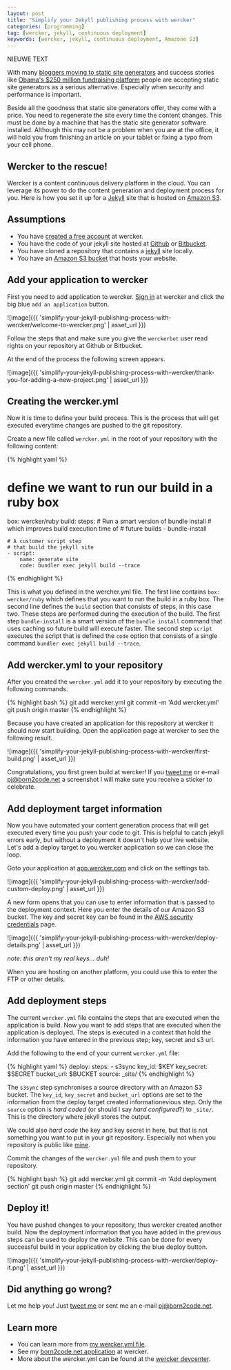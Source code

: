 ```yaml
---
layout: post
title: "Simplify your Jekyll publishing process with wercker"
categories: [programming]
tag: [wercker, jekyll, continuous deployment]
keywords: [wercker, jekyll, continuous deployment, Amazone S3]
---
```


NIEUWE TEXT

With many [bloggers moving to static site generators](https://www.google.nl/search?q=popular+bloggers+moving+to+jekyll) and success stories like [Obama's $250 million fundraising platform](http://kylerush.net/blog/meet-the-obama-campaigns-250-million-fundraising-platform/) people are accepting static site generators as a serious alternative. Especially when security and performance is important.

Beside all the goodness that static site generators offer, they come with a price. You need to regenerate the site every time the content changes. This must be done by a machine that has the static site generator software installed. Although this may not be a problem when you are at the office, it will hold you from finishing an article on your tablet or fixing a typo from your cell phone.

## Wercker to the rescue!

Wercker is a content continuous delivery platform in the cloud. You can leverage its power to do the content generation and deployment process for you. Here is how you set it up for a [Jekyll](http://jekyllrb.com) site that is hosted on [Amazon S3](http://aws.amazon.com/s3/).

## Assumptions

* You have [created a free account](https://app.wercker.com/users/new/) at wercker.
* You have the code of your jekyll site hosted at [Github](http://github.com) or [Bitbucket](http://bitbucket.com).
* You have cloned a repository that contains a [jekyll](http://jekyllrb.com) site locally.
* You have an [Amazon S3 bucket](http://docs.aws.amazon.com/AmazonS3/latest/dev/HostingWebsiteOnS3Setup.html) that hosts your website.

## Add your application to wercker

First you need to add application to wercker. [Sign in](http://app.wercker.com/) at wercker and click the big blue `add an application` button.

![image]({{ 'simplify-your-jekyll-publishing-process-with-wercker/welcome-to-wercker.png' | asset_url }})

Follow the steps that and make sure you give the `werckerbot` user read rights on your repository at Github or Bitbucket.

At the end of the process the following screen appears.

![image]({{ 'simplify-your-jekyll-publishing-process-with-wercker/thank-you-for-adding-a-new-project.png' | asset_url }})

## Creating the wercker.yml
Now it is time to define your build process. This is the process that will get executed everytime changes are pushed to the git repository.

Create a new file called `wercker.yml` in the root of your repository with the following content:

{% highlight yaml %}
# define we want to run our build in a ruby box
box: wercker/ruby
build:
  steps:
    # Run a smart version of bundle install
    # which improves build execution time of
    # future builds
    - bundle-install

    # A customer script step
    # that build the jekyll site
    - script:
        name: generate site
        code: bundler exec jekyll build --trace
{% endhighlight %}

This is what you defined in the wercher.yml file. The first line contains `box: wercker/ruby` which defines that you want to run the build in a ruby box.
The second line defines the `build` section that consists of steps, in this case two. These steps are performed during the execution of the build. The first step `bundle-install` is a smart version of the `bundle install` command that uses caching so future build will execute faster. The second step `script` executes the script that is defined the `code` option that consists of a single command `bundler exec jekyll build --trace`.

## Add wercker.yml to your repository

After you created the `wercker.yml` add it to your repository by executing the following commands.

{% highlight bash %}
git add wercker.yml
git commit -m 'Add wercker.yml'
git push origin master
{% endhighlight %}

Because you have created an application for this repository at wercker it should now start building. Open the application page at wercker to see the following result.

![image]({{ 'simplify-your-jekyll-publishing-process-with-wercker/first-build.png' | asset_url }})

Congratulations, you first green build at wercker! If you [tweet me](http://twitter.com/pjvds) or e-mail [pj@born2code.net](mailto:pj@born2code.net) a screenshot I will make sure you receive a sticker to celebrate.

## Add deployment target information
Now you have automated your content generation process that will get executed every time you push your code to git. This is helpful to catch jekyll errors early, but without a deployment it doesn't help your live website. Let's add a deploy target to you wercker application so we can close the loop.

Goto your application at [app.wercker.com](https://app.wercker.com) and click on the settings tab.

![image]({{ 'simplify-your-jekyll-publishing-process-with-wercker/add-custom-deploy.png' | asset_url }})

A new form opens that you can use to enter information that is passed to the deployment context. Here you enter the details of our Amazon S3 bucket. The key and secret key can be found in the [AWS security credentials](https://portal.aws.amazon.com/gp/aws/securityCredentials) page.

![image]({{ 'simplify-your-jekyll-publishing-process-with-wercker/deploy-details.png' | asset_url }})

_note: this aren't my real keys… duh!_

When you are hosting on another platform, you could use this to enter the FTP or other details.

## Add deployment steps
The current `wercker.yml` file contains the steps that are executed when the application is build. Now you want to add steps that are executed when the application is deployed. The steps is executed in a context that hold the information you have entered in the previous step; key, secret and s3 url.

Add the following to the end of your current `wercker.yml` file:

{% highlight yaml %}
deploy:
  steps:
    - s3sync
        key_id: $KEY
        key_secret: $SECRET
        bucket_url: $BUCKET
        source: _site/
{% endhighlight %}

The `s3sync` step synchronises a source directory with an Amazon S3 bucket. The `key_id`, `key_secret` and `bucket_url` options are set to the information from the deploy target created informationevious step. Only the `source` option is _hard coded_ (or should I say _hard configured_?) to `_site/`. This is the directory where jekyll stores the output.

We could also _hard code_ the key and key secret in here, but that is not something you want to put in your git repository. Especially not when you repository is public like [mine](https://github.com/pjvds/born2code.net).

Commit the changes of the `wercker.yml` file and push them to your repository.

{% highlight bash %}
git add wercker.yml
git commit -m 'Add deployment section'
git push origin master
{% endhighlight %}

## Deploy it!
You have pushed changes to your repository, thus wercker created another build. Now the deployment information that you have added in the previous steps can be used to deploy the website. This can be done for every successful build in your application by clicking the blue deploy button.

![image]({{ 'simplify-your-jekyll-publishing-process-with-wercker/deploy-it.png' | asset_url }})

## Did anything go wrong?
Let me help you! Just [tweet me](http://twitter.com/pjvds) or sent me an e-mail [pj@born2code.net](mailto:pj@born2code.net).

## Learn more

* You can learn more from [my wercker.yml file](https://github.com/pjvds/born2code.net/blob/master/wercker.yml).
* See my [born2code.net application](https://app.wercker.com/#project/5198a619a4dd999717000331) at wercker.
* More about the wercker.yml can be found at the [wercker devcenter](http://devcenter.wercker.com/articles/werckeryml/).
